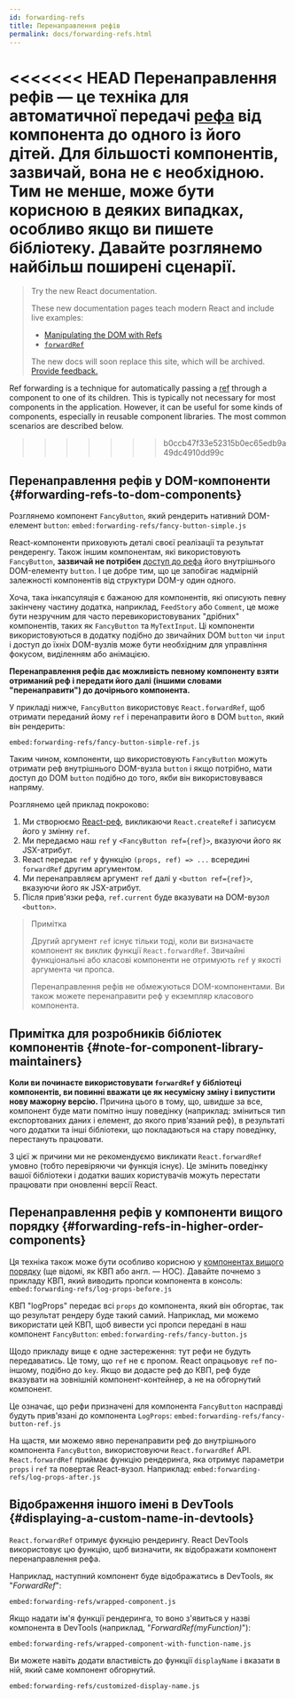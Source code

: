 ```yaml
---
id: forwarding-refs
title: Перенаправлення рефів
permalink: docs/forwarding-refs.html
---
```


<<<<<<< HEAD
Перенаправлення рефів — це техніка для автоматичної передачі [рефа](/docs/refs-and-the-dom.html) від компонента до одного із його дітей. Для більшості компонентів, зазвичай, вона не є необхідною. Тим не менше, може бути корисною в деяких випадках, особливо якщо ви пишете бібліотеку. Давайте розглянемо найбільш поширені сценарії.
=======
> Try the new React documentation.
> 
> These new documentation pages teach modern React and include live examples:
>
> - [Manipulating the DOM with Refs](https://beta.reactjs.org/learn/manipulating-the-dom-with-refs)
> - [`forwardRef`](https://beta.reactjs.org/reference/react/forwardRef)
>
> The new docs will soon replace this site, which will be archived. [Provide feedback.](https://github.com/reactjs/reactjs.org/issues/3308)

Ref forwarding is a technique for automatically passing a [ref](/docs/refs-and-the-dom.html) through a component to one of its children. This is typically not necessary for most components in the application. However, it can be useful for some kinds of components, especially in reusable component libraries. The most common scenarios are described below.
>>>>>>> b0ccb47f33e52315b0ec65edb9a49dc4910dd99c

## Перенаправлення рефів у DOM-компоненти {#forwarding-refs-to-dom-components}

Розглянемо компонент `FancyButton`, який рендерить нативний DOM-елемент `button`:
`embed:forwarding-refs/fancy-button-simple.js`

React-компоненти приховують деталі своєї реалізації та результат рендеренгу. Також іншим компонентам, які використовують `FancyButton`, **зазвичай не потрібен** [доступ до рефа](/docs/refs-and-the-dom.html) його внутрішнього DOM-елементу `button`. І це добре тим, що це запобігає надмірній залежності компонентів від структури DOM-у один одного.

Хоча, така інкапсуляція є бажаною для компонентів, які описують певну закінчену частину додатка, наприклад, `FeedStory` або `Comment`, це може бути незручним для часто перевикористовуваних "дрібних" компонентів, таких як `FancyButton` та `MyTextInput`. Ці компоненти використовуються в додатку подібно до звичайних DOM `button` чи `input` і доступ до їхніх DOM-вузлів може бути необхідним для управління фокусом, виділенням або анімацією.

**Перенаправлення рефів дає можливість певному компоненту взяти отриманий реф і передати його далі (іншими словами "перенаправити") до дочірнього компонента.**

У прикладі нижче, `FancyButton` використовує `React.forwardRef`, щоб отримати переданий йому `ref` і перенаправити його в DOM `button`, який він рендерить:

`embed:forwarding-refs/fancy-button-simple-ref.js`

Таким чином, компоненти, що використовують `FancyButton` можуть отримати реф внутрішнього DOM-вузла `button` і якщо потрібно, мати доступ до DOM `button` подібно до того, якби він використовувався напряму.

Розглянемо цей приклад покроково:

1. Ми створюємо [React-реф](/docs/refs-and-the-dom.html), викликаючи `React.createRef` і записуєм його у змінну `ref`.
1. Ми передаємо наш `ref` у `<FancyButton ref={ref}>`, вказуючи його як JSX-атрибут.
1. React передає `ref` у функцію `(props, ref) => ...` всередині `forwardRef` другим аргументом.
1. Ми перенаправляєм аргумент `ref` далі у `<button ref={ref}>`, вказуючи його як JSX-атрибут.
1. Після прив'язки рефа, `ref.current` буде вказувати на DOM-вузол `<button>`.

>Примітка
>
>Другий аргумент `ref` існує тільки тоді, коли ви визначаєте компонент як виклик функції `React.forwardRef`. Звичайні функціональні або класові компоненти не отримують `ref` у якості аргумента чи пропса.
>
>Перенаправлення рефів не обмежуються DOM-компонентами. Ви також можете перенаправити реф у екземпляр класового компонента.

## Примітка для розробників бібліотек компонентів {#note-for-component-library-maintainers}

**Коли ви починаєте використовувати `forwardRef` у бібліотеці компонентів, ви повинні вважати це як несумісну зміну і випустити нову мажорну версію.** Причина цього в тому, що, швидше за все, компонент буде мати помітно іншу поведінку (наприклад: зміниться тип експортованих даних і елемент, до якого прив'язаний реф), в результаті чого додатки та інші бібліотеки, що покладаються на стару поведінку, перестануть працювати.

З цієї ж причини ми не рекомендуємо викликати `React.forwardRef` умовно (тобто перевіряючи чи функція існує). Це змінить поведінку вашої бібліотеки і додатки ваших користувачів можуть перестати працювати при оновленні версії React.

## Перенаправлення рефів у компоненти вищого порядку {#forwarding-refs-in-higher-order-components}

Ця техніка також може бути особливо корисною у [компонентах вищого порядку](/docs/higher-order-components.html) (ще відомі, як КВП або англ. — HOC). Давайте почнемо з прикладу КВП, який виводить пропси компонента в консоль:
`embed:forwarding-refs/log-props-before.js`

КВП "logProps" передає всі `props` до компонента, який він обгортає, так що результат рендеру буде такий самий. Наприклад, ми можемо використати цей КВП, щоб вивести усі пропси передані в наш компонент `FancyButton`:
`embed:forwarding-refs/fancy-button.js`

Щодо прикладу вище є одне застереження: тут рефи не будуть передаватись. Це тому, що `ref` не є пропом. React опрацьовує `ref` по-іншому, подібно до `key`. Якщо ви додасте реф до КВП, реф буде вказувати на зовнішній компонент-контейнер, а не на обгорнутий компонент.

Це означає, що рефи призначені для компонента `FancyButton` насправді будуть прив'язані до компонента `LogProps`:
`embed:forwarding-refs/fancy-button-ref.js`

На щастя, ми можемо явно перенаправити реф до внутрішнього компонента `FancyButton`, використовуючи `React.forwardRef` API. `React.forwardRef` приймає функцію рендеринга, яка отримує параметри `props` і `ref` та повертає React-вузол. Наприклад:
`embed:forwarding-refs/log-props-after.js`

## Відображення іншого імені в DevTools {#displaying-a-custom-name-in-devtools}

`React.forwardRef` отримує фукнцію рендерингу. React DevTools використовує цю функцію, щоб визначити, як відображати компонент перенаправлення рефа.

Наприклад, наступний компонент буде відображатись в DevTools, як "*ForwardRef*":

`embed:forwarding-refs/wrapped-component.js`

Якщо надати ім'я функції рендеринга, то воно з'явиться у назві компонента в DevTools (наприклад, "*ForwardRef(myFunction)*"):

`embed:forwarding-refs/wrapped-component-with-function-name.js`

Ви можете навіть додати властивість до функції `displayName` і вказати в ній, який саме компонент обгорнутий.

`embed:forwarding-refs/customized-display-name.js`
